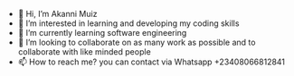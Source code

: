 - 👋 Hi, I’m Akanni Muiz 
- 👀 I’m interested in learning and developing my coding skills
- 🌱 I’m currently learning software engineering
- 💞️ I’m looking to collaborate on as many work as possible and to collaborate with like minded people
- 📫 How to reach me? you can contact via Whatsapp +23408066812841

<!---
Muiz04-H/Muiz04-H is a ✨ special ✨ repository because its `README.md` (this file) appears on your GitHub profile.
You can click the Preview link to take a look at your changes.
--->
